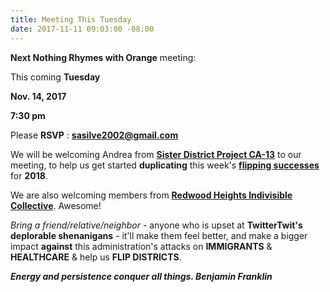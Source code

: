 ```yaml
---
title: Meeting This Tuesday
date: 2017-11-11 09:03:00 -08:00
---
```


**Next Nothing Rhymes with Orange** meeting:

This coming **Tuesday**

**Nov. 14, 2017**

**7:30 pm**

Please **RSVP** : **sasilve2002@gmail.com**

We will be welcoming Andrea from [**Sister District Project CA-13**](https://www.sisterdistrict.com/ca13/) to our meeting, to help us get started **duplicating** this week's **[flipping successes](https://www.nytimes.com/2017/11/07/us/politics/virginia-election-democrats.html)** for **2018**.  

We are also welcoming members from [**Redwood Heights Indivisible Collective**](https://www.facebook.com/rhindivisiblec/).  Awesome!

*Bring a friend/relative/neighbor* - anyone who is upset at **TwitterTwit's deplorable shenanigans** - it'll make them feel better, and make a bigger impact **against** this administration's attacks on **IMMIGRANTS** & **HEALTHCARE** & help us **FLIP DISTRICTS**.

***Energy and persistence conquer all things. Benjamin Franklin***
